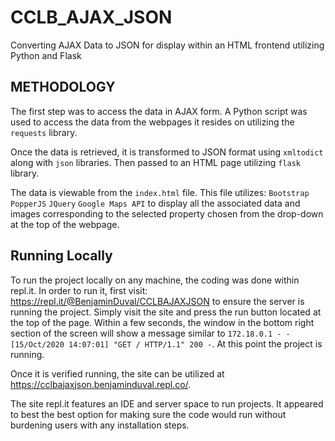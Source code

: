 # CCLB_AJAX_JSON
Converting AJAX Data to JSON for display within an HTML frontend utilizing Python and Flask

## METHODOLOGY
The first step was to access the data in AJAX form. A Python script was used to access the data from the webpages it resides on utilizing the ```requests``` library. 

Once the data is retrieved, it is transformed to JSON format using ```xmltodict``` along with ```json``` libraries. Then passed to an HTML page utilizing ```flask``` library. 

The data is viewable from the ```index.html``` file. This file utilizes:
```Bootstrap```
```PopperJS```
```JQuery```
```Google Maps API``` to display all the associated data and images corresponding to the selected property chosen from the drop-down at the top of the webpage.

## Running Locally
To run the project locally on any machine, the coding was done within repl.it. In order to run it, first visit: https://repl.it/@BenjaminDuval/CCLBAJAXJSON to ensure the server is running the project. Simply visit the site and press the run button located at the top of the page. Within a few seconds, the window in the bottom right section of the screen will show a message similar to ```172.18.0.1 - - [15/Oct/2020 14:07:01] "GET / HTTP/1.1" 200 -```. At this point the project is running.

Once it is verified running, the site can be utilized at https://cclbajaxjson.benjaminduval.repl.co/. 

The site repl.it features an IDE and server space to run projects. It appeared to best the best option for making sure the code would run without burdening users with any installation steps. 


